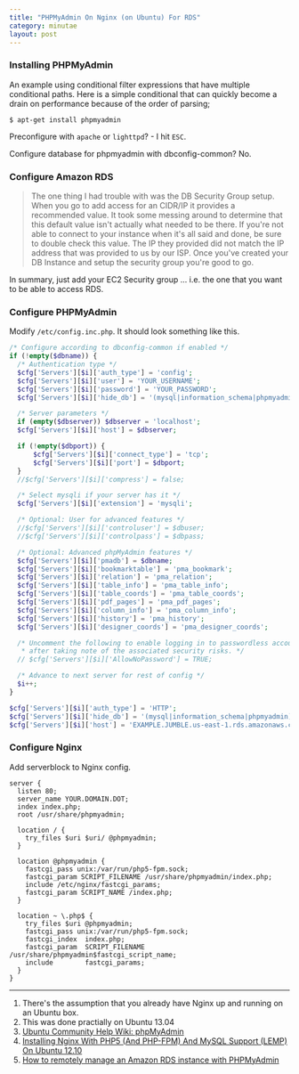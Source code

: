 ```yaml
---
title: "PHPMyAdmin On Nginx (on Ubuntu) For RDS"
category: minutae
layout: post
---
```


### Installing PHPMyAdmin

An example using conditional filter expressions that have multiple conditional
paths. Here is a simple conditional that can quickly become a drain on
performance because of the order of parsing;

```console
$ apt-get install phpmyadmin
```

Preconfigure with `apache` or `lighttpd`? - I hit `ESC`.

Configure database for phpmyadmin with dbconfig-common? No.

### Configure Amazon RDS

> The one thing I had trouble with was the DB Security Group setup.  When you go
> to add access for an CIDR/IP it provides a recommended value.  It took some
> messing around to determine that this default value isn't actually what needed
> to be there.  If you're not able to connect to your instance when it's all
> said and done, be sure to double check this value. The IP they provided did
> not match the IP address that was provided to us by our ISP.  Once you've
> created your DB Instance and setup the security group you're good to go.

In summary, just add your EC2 Security group ... i.e. the one that you want to
be able to access RDS.

### Configure PHPMyAdmin

Modify `/etc/config.inc.php`. It should look something like this.

```php
/* Configure according to dbconfig-common if enabled */
if (!empty($dbname)) {
  /* Authentication type */
  $cfg['Servers'][$i]['auth_type'] = 'config';
  $cfg['Servers'][$i]['user'] = 'YOUR_USERNAME';
  $cfg['Servers'][$i]['password'] = 'YOUR_PASSWORD';
  $cfg['Servers'][$i]['hide_db'] = '(mysql|information_schema|phpmyadmin)';

  /* Server parameters */
  if (empty($dbserver)) $dbserver = 'localhost';
  $cfg['Servers'][$i]['host'] = $dbserver;

  if (!empty($dbport)) {
      $cfg['Servers'][$i]['connect_type'] = 'tcp';
      $cfg['Servers'][$i]['port'] = $dbport;
  }
  //$cfg['Servers'][$i]['compress'] = false;

  /* Select mysqli if your server has it */
  $cfg['Servers'][$i]['extension'] = 'mysqli';

  /* Optional: User for advanced features */
  //$cfg['Servers'][$i]['controluser'] = $dbuser;
  //$cfg['Servers'][$i]['controlpass'] = $dbpass;

  /* Optional: Advanced phpMyAdmin features */
  $cfg['Servers'][$i]['pmadb'] = $dbname;
  $cfg['Servers'][$i]['bookmarktable'] = 'pma_bookmark';
  $cfg['Servers'][$i]['relation'] = 'pma_relation';
  $cfg['Servers'][$i]['table_info'] = 'pma_table_info';
  $cfg['Servers'][$i]['table_coords'] = 'pma_table_coords';
  $cfg['Servers'][$i]['pdf_pages'] = 'pma_pdf_pages';
  $cfg['Servers'][$i]['column_info'] = 'pma_column_info';
  $cfg['Servers'][$i]['history'] = 'pma_history';
  $cfg['Servers'][$i]['designer_coords'] = 'pma_designer_coords';

  /* Uncomment the following to enable logging in to passwordless accounts,
   * after taking note of the associated security risks. */
  // $cfg['Servers'][$i]['AllowNoPassword'] = TRUE;

  /* Advance to next server for rest of config */
  $i++;
}

$cfg['Servers'][$i]['auth_type'] = 'HTTP';
$cfg['Servers'][$i]['hide_db'] = '(mysql|information_schema|phpmyadmin)';
$cfg['Servers'][$i]['host'] = 'EXAMPLE.JUMBLE.us-east-1.rds.amazonaws.com';
```

### Configure Nginx

Add serverblock to Nginx config.

```nginx
server {
  listen 80;
  server_name YOUR.DOMAIN.DOT;
  index index.php;
  root /usr/share/phpmyadmin;

  location / {
    try_files $uri $uri/ @phpmyadmin;
  }

  location @phpmyadmin {
    fastcgi_pass unix:/var/run/php5-fpm.sock;
    fastcgi_param SCRIPT_FILENAME /usr/share/phpmyadmin/index.php;
    include /etc/nginx/fastcgi_params;
    fastcgi_param SCRIPT_NAME /index.php;
  }

  location ~ \.php$ {
    try_files $uri @phpmyadmin;
    fastcgi_pass unix:/var/run/php5-fpm.sock;
    fastcgi_index  index.php;
    fastcgi_param  SCRIPT_FILENAME  /usr/share/phpmyadmin$fastcgi_script_name;
    include        fastcgi_params;
  }
}
```

---

1. There's the assumption that you already have Nginx up and running on an
   Ubuntu box.
2. This was done practially on Ubuntu 13.04
3. [Ubuntu Community Help Wiki: phpMyAdmin][1]
4. [Installing Nginx With PHP5 (And PHP-FPM) And MySQL Support (LEMP) On Ubuntu
   12.10][2]
5. [How to remotely manage an Amazon RDS instance with PHPMyAdmin][3]

[1]: https://help.ubuntu.com/community/phpMyAdmin
[2]: http://www.howtoforge.com/installing-nginx-with-php5-and-php-fpm-and-mysql-support-lemp-on-ubuntu-12.
[3]: http://blog.benkuhl.com/2010/12/how-to-remotely-manage-an-amazon-rds-instance-with-phpmyadmin/
